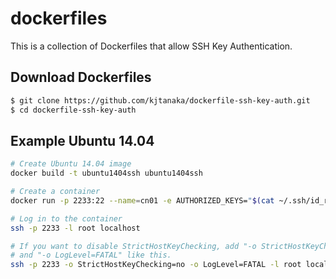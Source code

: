 # dockerfiles

This is a collection of Dockerfiles that allow SSH Key Authentication.

## Download Dockerfiles

```bash
$ git clone https://github.com/kjtanaka/dockerfile-ssh-key-auth.git
$ cd dockerfile-ssh-key-auth
```

## Example Ubuntu 14.04

```bash
# Create Ubuntu 14.04 image
docker build -t ubuntu1404ssh ubuntu1404ssh

# Create a container
docker run -p 2233:22 --name=cn01 -e AUTHORIZED_KEYS="$(cat ~/.ssh/id_rsa.pub)" -dt ubuntu1404ssh

# Log in to the container
ssh -p 2233 -l root localhost

# If you want to disable StrictHostKeyChecking, add "-o StrictHostKeyChecking=no"
# and "-o LogLevel=FATAL" like this.
ssh -p 2233 -o StrictHostKeyChecking=no -o LogLevel=FATAL -l root localhost
```
